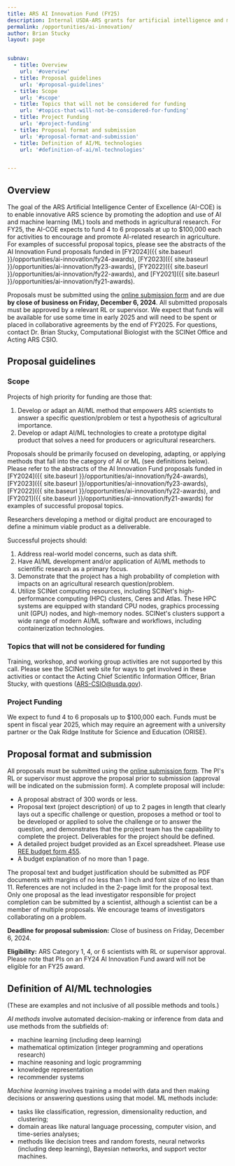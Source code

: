 ```yaml
---
title: ARS AI Innovation Fund (FY25)
description: Internal USDA-ARS grants for artificial intelligence and machine learning projects
permalink: /opportunities/ai-innovation/
author: Brian Stucky 
layout: page


subnav:
  - title: Overview
    url: '#overview'
  - title: Proposal guidelines
    url: '#proposal-guidelines'
  - title: Scope
    url: '#scope'
  - title: Topics that will not be considered for funding
    url: '#topics-that-will-not-be-considered-for-funding'
  - title: Project Funding
    url: '#project-funding'
  - title: Proposal format and submission
    url: '#proposal-format-and-submission'
  - title: Definition of AI/ML technologies
    url: '#definition-of-ai/ml-technologies'


---
```


## Overview

The goal of the ARS Artificial Intelligence Center of Excellence (AI-COE) is to enable innovative ARS science by promoting the adoption and use of AI and machine learning (ML) tools and methods in agricultural research. For FY25, the AI-COE expects to fund 4 to 6 proposals at up to $100,000 each for activities to encourage and promote AI-related research in agriculture.  For examples of successful proposal topics, please see the abstracts of the AI Innovation Fund proposals funded in [FY2024]({{ site.baseurl }}/opportunities/ai-innovation/fy24-awards), [FY2023]({{ site.baseurl }}/opportunities/ai-innovation/fy23-awards), [FY2022]({{ site.baseurl }}/opportunities/ai-innovation/fy22-awards), and [FY2021]({{ site.baseurl }}/opportunities/ai-innovation/fy21-awards).
 
Proposals must be submitted using the [online submission form](https://forms.office.com/g/EznVdueHHE) and are due **by close of business on Friday, December 6, 2024**. All submitted proposals must be approved by a relevant RL or supervisor. We expect that funds will be available for use some time in early 2025 and will need to be spent or placed in collaborative agreements by the end of FY2025. For questions, contact Dr. Brian Stucky, Computational Biologist with the SCINet Office and Acting ARS CSIO.

## Proposal guidelines

### Scope

Projects of high priority for funding are those that:
1. Develop or adapt an AI/ML method that empowers ARS scientists to answer a specific question/problem or test a hypothesis of agricultural importance.
2. Develop or adapt AI/ML technologies to create a prototype digital product that solves a need for producers or agricultural researchers.

Proposals should be primarily focused on developing, adapting, or applying methods that fall into the category of AI or ML (see definitions below).  Please refer to the abstracts of the AI Innovation Fund proposals funded in [FY2024]({{ site.baseurl }}/opportunities/ai-innovation/fy24-awards), [FY2023]({{ site.baseurl }}/opportunities/ai-innovation/fy23-awards), [FY2022]({{ site.baseurl }}/opportunities/ai-innovation/fy22-awards), and [FY2021]({{ site.baseurl }}/opportunities/ai-innovation/fy21-awards) for examples of successful proposal topics.

Researchers developing a method or digital product are encouraged to define a minimum viable product as a deliverable.
 
Successful projects should:
1. Address real-world model concerns, such as data shift.
2. Have AI/ML development and/or application of AI/ML methods to scientific research as a primary focus.
3. Demonstrate that the project has a high probability of completion with impacts on an agricultural research question/problem.
4. Utilize SCINet computing resources, including SCINet's high-performance computing (HPC) clusters, Ceres and Atlas. These HPC systems are equipped with standard CPU nodes, graphics processing unit (GPU) nodes, and high-memory nodes. SCINet's clusters support a wide range of modern AI/ML software and workflows, including containerization technologies.
 
### Topics that will not be considered for funding

Training, workshop, and working group activities are not supported by this call. Please see the SCINet web site for ways to get involved in these activities or contact the Acting Chief Scientific Information Officer, Brian Stucky, with questions (ARS-CSIO@usda.gov).
 
### Project Funding

We expect to fund 4 to 6 proposals up to $100,000 each. Funds must be spent in fiscal year 2025, which may require an agreement with a university partner or the Oak Ridge Institute for Science and Education (ORISE).
 
## Proposal format and submission

All proposals must be submitted using the [online submission form](https://forms.office.com/g/EznVdueHHE).  The PI's RL or supervisor must approve the proposal prior to submission (approval will be indicated on the submission form).  A complete proposal will include:
* A proposal abstract of 300 words or less.
* Proposal text (project description) of up to 2 pages in length that clearly lays out a specific challenge or question, proposes a method or tool to be developed or applied to solve the challenge or to answer the question, and demonstrates that the project team has the capability to complete the project.  Deliverables for the project should be defined.
* A detailed project budget provided as an Excel spreadsheet. Please use [REE budget form 455](https://www.ars.usda.gov/ARSUserFiles/FMAD/Agreements/ree-455-112018.xlsx).
* A budget explanation of no more than 1 page.

The proposal text and budget justification should be submitted as PDF documents with margins of no less than 1 inch and font size of no less than 11.  References are not included in the 2-page limit for the proposal text.  Only one proposal as the lead investigator responsible for project completion can be submitted by a scientist, although a scientist can be a member of multiple proposals. We encourage teams of investigators collaborating on a problem.
 
**Deadline for proposal submission:** Close of business on Friday, December 6, 2024.
 
**Eligibility:** ARS Category 1, 4, or 6 scientists with RL or supervisor approval.  Please note that PIs on an FY24 AI Innovation Fund award will not be eligible for an FY25 award.
 
 
## Definition of AI/ML technologies

(These are examples and not inclusive of all possible methods and tools.)
 
_AI methods_ involve automated decision-making or inference from data and use methods from the subfields of:
* machine learning (including deep learning)
* mathematical optimization (integer programming and operations research)
* machine reasoning and logic programming
* knowledge representation
* recommender systems

_Machine learning_ involves training a model with data and then making decisions or answering questions using that model. ML methods include:
* tasks like classification, regression, dimensionality reduction, and clustering;
* domain areas like natural language processing, computer vision, and time-series analyses;
* methods like decision trees and random forests, neural networks (including deep learning), Bayesian networks, and support vector machines.
